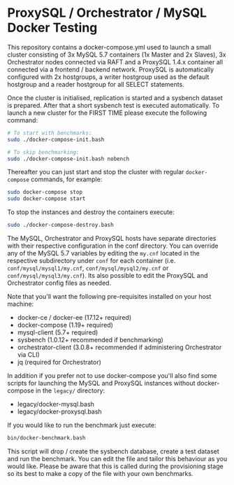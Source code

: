ProxySQL / Orchestrator / MySQL Docker Testing
==============================================

This repository contains a docker-compose.yml used to launch a small cluster consisting of 3x
MySQL 5.7 containers (1x Master and 2x Slaves), 3x Orchestrator nodes connected via RAFT and 
a ProxySQL 1.4.x container all connected via a frontend / backend network. ProxySQL is automatically 
configured with 2x hostgroups, a writer hostgroup used as the default hostgroup and a reader 
hostgroup for all SELECT statements.

Once the cluster is initialised, replication is started and a sysbench dataset is prepared. After
that a short sysbench test is executed automatically. To launch a new cluster for the FIRST TIME please
execute the following command:

```bash
# To start with benchmarks:
sudo ./docker-compose-init.bash

# To skip benchmarking:
sudo ./docker-compose-init.bash nobench
```

Thereafter you can just start and stop the cluster with regular `docker-compose` commands, for example:

```bash
sudo docker-compose stop
sudo docker-compose start
```

To stop the instances and destroy the containers execute:

```bash
sudo ./docker-compose-destroy.bash
```

The MySQL, Orchestrator and ProxySQL hosts have separate directories with their respective configuration
in the conf directory. You can override any of the MySQL 5.7 variables by editing the `my.cnf` located
in the respective subdirectory under `conf` for each container (i.e. `conf/mysql/mysql1/my.cnf`,
`conf/mysql/mysql2/my.cnf` or `conf/mysql/mysql3/my.cnf`). Its also possible to edit the ProxySQL and
Orchestrator config files as needed.

Note that you'll want the following pre-requisites installed on your host machine:
- docker-ce / docker-ee (17.12+ required)
- docker-compose (1.19+ required)
- mysql-client (5.7+ required)
- sysbench (1.0.12+ recommended if benchmarking)
- orchestrator-client (3.0.8+ recommended if administering Orchestrator via CLI)
- jq (required for Orchestrator)

In addition if you prefer not to use docker-compose you'll also find some scripts for launching the 
MySQL and ProxySQL instances without docker-compose in the `legacy/` directory:
- legacy/docker-mysql.bash
- legacy/docker-proxysql.bash

If you would like to run the benchmark just execute:

```bash
bin/docker-benchmark.bash
```

This script will drop / create the sysbench database, create a test dataset and run the benchmark. You can
edit the file and tailor this behaviour as you would like. Please be aware that this is called during the 
provisioning stage so its best to make a copy of the file with your own benchmarks.

